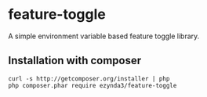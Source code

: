# feature-toggle
A simple environment variable based feature toggle library.

## Installation with composer
```shell
curl -s http://getcomposer.org/installer | php
php composer.phar require ezynda3/feature-toggle
```
